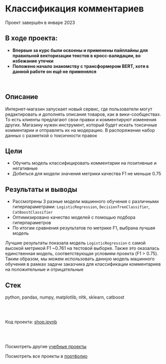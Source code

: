 # Классификация комментариев
Проект завершён в январе 2023

## В ходе проекта:
- **Впервые за курс были освоены и применены пайплайны для правильной векторизации текстов в кросс-валидации, во избежание утечки**
- **Положено начало знакомству с трансформером BERT, хотя в данной работе он ещё не применялся**

<br>

## Описание
Интернет-магазин запускает новый сервис, где пользователи могут редактировать и дополнять описания товаров, как в вики-сообществах. То есть клиенты предлагают свои правки и комментируют изменения других. Магазину нужен инструмент, который будет искать токсичные комментарии и отправлять их на модерацию. В распоряжении набор данных с разметкой о токсичности правок

## Цели
- Обучить модель классифицировать комментарии на позитивные и негативные
- Добиться для модели значения метрики качества F1 не меньше 0.75

## Результаты и выводы 
- Рассмотрены 3 разные модели машинного обучения с различными гиперпараметрами: `LogisticRegression`, `DecisionTreeClassifier`, `CatBoostClassifier`
- Оптимизировано качество моделей с помощью подбора гиперпараметров
- По итогам сравнения результатов по метрике F1, выбрана лучшая модель

Лучшие результаты показала модель `LogisticRegression` с самой высокой метрикой F1 ~0.761 на тестовой выборке. Также это оказалась единственная модель, соответствующая условиям проекта (F1 > 0.75). Таким образом, мы можем использовать данную модель машинного обучения в рамках задачи заказчика для классификации комментариев на положительные и отрицательные

## Стек
python, pandas, numpy, matplotlib, nltk, sklearn, catboost

<br><br>

Код проекта: [shop.ipynb](https://github.com/petrochenkovp/educational_projects/blob/main/ds05_shop/shop.ipynb)

<br><br>

Посмотреть другие [учебные проекты](https://github.com/petrochenkovp/educational_projects)

Посмотреть все проекты в [портфолио](https://github.com/petrochenkovp/portfolio)

<br><br>
